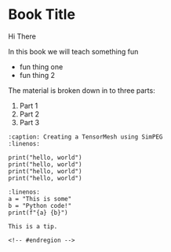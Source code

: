 <!-- #region -->
Book Title 
=====================================

Hi There

In this book we will teach something fun
- fun thing one
- fun thing 2

The material is broken down in to three parts: 
1. Part 1 
2. Part 2
3. Part 3

```{code-block} python
:caption: Creating a TensorMesh using SimPEG
:linenos:

print("hello, world")
print("hello, world")
print("hello, world")
print("hello, world")
```

```{code-block} python
:linenos:
a = "This is some"
b = "Python code!"
print(f"{a} {b}")
```

```{tip}
This is a tip.

<!-- #endregion -->
